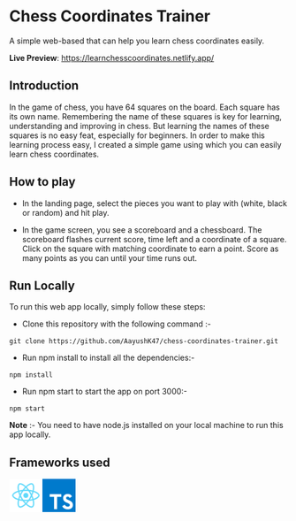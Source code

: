 # Chess Coordinates Trainer

A simple web-based that can help you learn chess coordinates easily.

**Live Preview**: https://learnchesscoordinates.netlify.app/
## Introduction

In the game of chess, you have 64 squares on the board. Each square has its own name. Remembering the name of these squares is key for learning, understanding and improving in chess. But learning the names of these squares is no easy feat, especially for beginners. In order to make this learning process easy, I created a simple game using which you can easily learn chess coordinates.

## How to play

- In the landing page, select the pieces you want to play with (white, black or random) and hit play.

- In the game screen, you see a scoreboard and a chessboard. The scoreboard flashes current score, time left and a coordinate of a square. Click on the square with matching coordinate to earn a point. Score as many points as you can until your time runs out.

## Run Locally

To run this web app locally, simply follow these steps:

- Clone this repository with the following command :-

```
git clone https://github.com/AayushK47/chess-coordinates-trainer.git
```

- Run npm install to install all the dependencies:-

```
npm install
```

- Run npm start to start the app on port 3000:-

```
npm start
```

**Note** :- You need to have node.js installed on your local machine to run this app locally.

## Frameworks used

[<img align="left" alt="React" width="60px" src="https://raw.githubusercontent.com/github/explore/80688e429a7d4ef2fca1e82350fe8e3517d3494d/topics/react/react.png" />](#)
[<img align="left" alt="React" width="60px" src="https://raw.githubusercontent.com/github/explore/80688e429a7d4ef2fca1e82350fe8e3517d3494d/topics/typescript/typescript.png" />](#)

<br />
<br />

